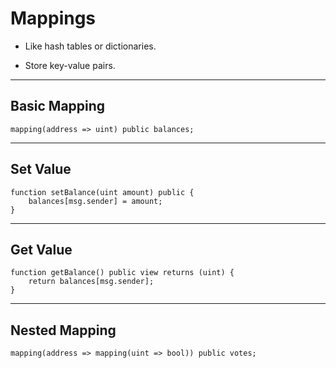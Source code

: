 # Mappings

- Like hash tables or dictionaries.
    
- Store key-value pairs.
    

---

## Basic Mapping

```solidity
mapping(address => uint) public balances;
```

---

## Set Value

```solidity
function setBalance(uint amount) public {
    balances[msg.sender] = amount;
}
```

---

## Get Value

```solidity
function getBalance() public view returns (uint) {
    return balances[msg.sender];
}
```

---

## Nested Mapping

```solidity
mapping(address => mapping(uint => bool)) public votes;
```
